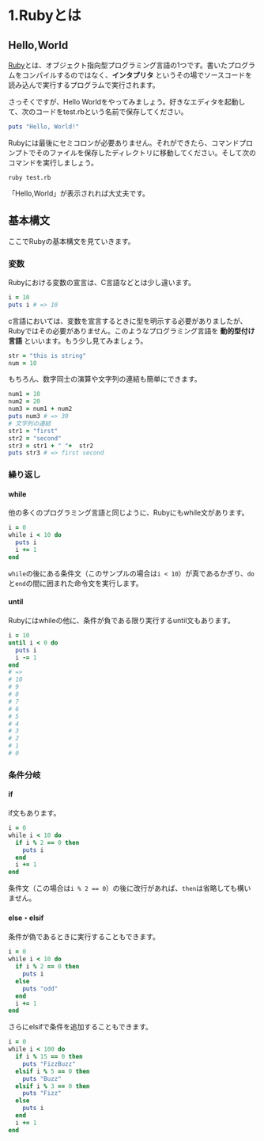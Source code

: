 # 1.Rubyとは

## Hello,World

[Ruby](https://www.ruby-lang.org/ja/)とは、オブジェクト指向型プログラミング言語の1つです。書いたプログラムをコンパイルするのではなく、**インタプリタ** というその場でソースコードを読み込んで実行するプログラムで実行されます。

さっそくですが、Hello Worldをやってみましょう。好きなエディタを起動して、次のコードをtest.rbという名前で保存してください。

```ruby
puts "Hello, World!"
```

Rubyには最後にセミコロンが必要ありません。それができたら、コマンドプロンプトでそのファイルを保存したディレクトリに移動してください。そして次のコマンドを実行しましょう。

```
ruby test.rb
```

「Hello,World」が表示されれば大丈夫です。

## 基本構文

ここでRubyの基本構文を見ていきます。

### 変数

Rubyにおける変数の宣言は、C言語などとは少し違います。

```ruby
i = 10
puts i # => 10
```

c言語においては、変数を宣言するときに型を明示する必要がありましたが、Rubyではその必要がありません。このようなプログラミング言語を **動的型付け言語** といいます。もう少し見てみましょう。

```ruby
str = "this is string"
num = 10
```

もちろん、数字同士の演算や文字列の連結も簡単にできます。

```ruby
num1 = 10
num2 = 20
num3 = num1 + num2
puts num3 # => 30
# 文字列の連結
str1 = "first"
str2 = "second"
str3 = str1 + " "+  str2
puts str3 # => first second
```

### 繰り返し

#### while

他の多くのプログラミング言語と同じように、Rubyにもwhile文があります。

```ruby
i = 0
while i < 10 do
  puts i
  i += 1
end
```

`while`の後にある条件文（このサンプルの場合は`i < 10`）が真であるかぎり、`do`と`end`の間に囲まれた命令文を実行します。

#### until

Rubyにはwhileの他に、条件が負である限り実行するuntil文もあります。

```ruby
i = 10
until i < 0 do
  puts i
  i -= 1
end
# =>
# 10
# 9
# 8
# 7
# 6
# 5
# 4
# 3
# 2
# 1
# 0
```

### 条件分岐

#### if

if文もあります。

```ruby
i = 0
while i < 10 do
  if i % 2 == 0 then
    puts i
  end
  i += 1
end
```

条件文（この場合は`i % 2 == 0`）の後に改行があれば、`then`は省略しても構いません。

#### else・elsif

条件が偽であるときに実行することもできます。

```ruby
i = 0
while i < 10 do
  if i % 2 == 0 then
    puts i
  else
    puts "odd"
  end
  i += 1
end
```

さらにelsifで条件を追加することもできます。

```ruby
i = 0
while i < 100 do
  if i % 15 == 0 then
    puts "FizzBuzz"
  elsif i % 5 == 0 then
    puts "Buzz"
  elsif i % 3 == 0 then
    puts "Fizz"
  else
    puts i  
  end
  i += 1
end
```
